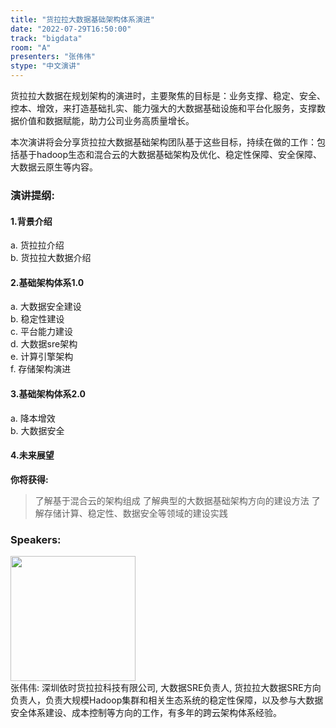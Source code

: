 ```yaml
---
title: "货拉拉大数据基础架构体系演进"
date: "2022-07-29T16:50:00"
track: "bigdata"
room: "A"
presenters: "张伟伟"
stype: "中文演讲"
---
```

货拉拉大数据在规划架构的演进时，主要聚焦的目标是：业务支撑、稳定、安全、控本、增效，来打造基础扎实、能力强大的大数据基础设施和平台化服务，支撑数据价值和数据赋能，助力公司业务高质量增长。

本次演讲将会分享货拉拉大数据基础架构团队基于这些目标，持续在做的工作：包括基于hadoop生态和混合云的大数据基础架构及优化、稳定性保障、安全保障、大数据云原生等内容。

### 演讲提纲:
#### 1.背景介绍
   a. 货拉拉介绍 <br>
   b. 货拉拉大数据介绍 <br>
#### 2.基础架构体系1.0
   a. 大数据安全建设 <br>
   b. 稳定性建设   <br>
   c. 平台能力建设  <br>
   d. 大数据sre架构 <br>
   e. 计算引擎架构  <br>
   f. 存储架构演进  <br>
#### 3.基础架构体系2.0
   a. 降本增效  <br>
   b. 大数据安全 <br>
#### 4.未来展望

**你将获得:** 
> 了解基于混合云的架构组成
了解典型的大数据基础架构方向的建设方法
了解存储计算、稳定性、数据安全等领域的建设实践
 ### Speakers: 
 <img src="images/speaker/1245.png" width="200" /><br>张伟伟: 深圳依时货拉拉科技有限公司, 大数据SRE负责人, 货拉拉大数据SRE方向负责人，负责大规模Hadoop集群和相关生态系统的稳定性保障，以及参与大数据安全体系建设、成本控制等方向的工作，有多年的跨云架构体系经验。

 